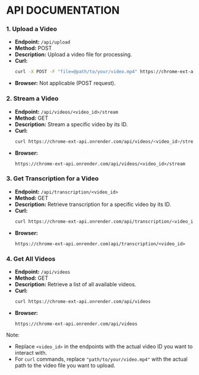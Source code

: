 # API DOCUMENTATION

### 1. Upload a Video
- **Endpoint:** `/api/upload`
- **Method:** POST
- **Description:** Upload a video file for processing.
- **Curl:**
  ```bash
  curl -X POST -F "file=@path/to/your/video.mp4" https://chrome-ext-api.onrender.com)/api/upload
  ```
- **Browser:** Not applicable (POST request).

### 2. Stream a Video
- **Endpoint:** `/api/videos/<video_id>/stream`
- **Method:** GET
- **Description:** Stream a specific video by its ID.
- **Curl:**
  ```bash
  curl https://chrome-ext-api.onrender.com/api/videos/<video_id>/stream
  ```
- **Browser:**
  ```
  https://chrome-ext-api.onrender.com/api/videos/<video_id>/stream 
  ```
  
### 3. Get Transcription for a Video
- **Endpoint:** `/api/transcription/<video_id>`
- **Method:** GET
- **Description:** Retrieve transcription for a specific video by its ID.
- **Curl:**
  ```bash
  curl https://chrome-ext-api.onrender.com/api/transcription/<video_id>
  ```
- **Browser:**
  ```
  https://chrome-ext-api.onrender.com)api/transcription/<video_id>
  ```

### 4. Get All Videos
- **Endpoint:** `/api/videos`
- **Method:** GET
- **Description:** Retrieve a list of all available videos.
- **Curl:**
  ```bash
  curl https://chrome-ext-api.onrender.com/api/videos
  ```
- **Browser:**
  ```
  https://chrome-ext-api.onrender.com/api/videos
  ```

Note:
- Replace `<video_id>` in the endpoints with the actual video ID you want to interact with.
- For `curl` commands, replace `"path/to/your/video.mp4"` with the actual path to the video file you want to upload.
